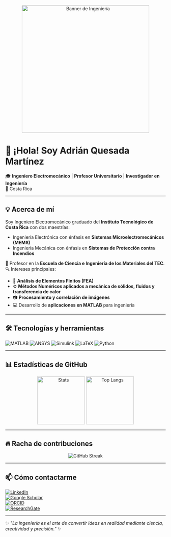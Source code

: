 <!-- Banner -->
<div align="center">
  <img src="https://media.giphy.com/media/v1.Y2lkPTc5MGI3NjExeGgydHpkaHpncTlxZDR4Z2o5eW5ydm9ybHJjczA0Y3prdm1vbGk0MyZlcD12MV9naWZzX3NlYXJjaCZjdD1n/bcKmIWkUMCjVm/giphy.gif" width="400" alt="Banner de Ingeniería"/>
</div>

# 👋 ¡Hola! Soy **Adrián Quesada Martínez**  
🎓 **Ingeniero Electromecánico** | **Profesor Universitario** | **Investigador en Ingeniería**  
📍 Costa Rica

---

## 💡 Acerca de mí
Soy Ingeniero Electromecánico graduado del **Instituto Tecnológico de Costa Rica** con dos maestrías:  
- Ingeniería Electrónica con énfasis en **Sistemas Microelectromecánicos (MEMS)**  
- Ingeniería Mecánica con énfasis en **Sistemas de Protección contra Incendios**

💼 Profesor en la **Escuela de Ciencia e Ingeniería de los Materiales del TEC**.  
🔍 Intereses principales:
- 🔬 **Análisis de Elementos Finitos (FEA)**
- ⚙️ **Métodos Numéricos aplicados a mecánica de sólidos, fluidos y transferencia de calor**
- 📷 **Procesamiento y correlación de imágenes**
- 💻 Desarrollo de **aplicaciones en MATLAB** para ingeniería

---

## 🛠️ Tecnologías y herramientas
![MATLAB](https://img.shields.io/badge/MATLAB-orange?logo=mathworks&logoColor=white)
![ANSYS](https://img.shields.io/badge/ANSYS-yellow?logo=ansys&logoColor=black)
![Simulink](https://img.shields.io/badge/Simulink-orange?logo=mathworks&logoColor=white)
![LaTeX](https://img.shields.io/badge/LaTeX-008080?logo=latex&logoColor=white)
![Python](https://img.shields.io/badge/Python-blue?logo=python&logoColor=white)

---

## 📊 Estadísticas de GitHub
<div align="center">
  <img src="https://github-readme-stats.vercel.app/api?username=adriancrc&show_icons=true&theme=radical" height="150" alt="Stats"/>
  <img src="https://github-readme-stats.vercel.app/api/top-langs/?username=adriancrc&layout=compact&theme=radical" height="150" alt="Top Langs"/>
</div>

---

## 🔥 Racha de contribuciones
<div align="center">
  <img src="https://streak-stats.demolab.com?user=adriancrc&theme=radical" alt="GitHub Streak"/>
</div>

---

## 📫 Cómo contactarme
[![LinkedIn](https://img.shields.io/badge/LinkedIn-0077B5?logo=linkedin&logoColor=white)](https://www.linkedin.com/in/adriano26/)  
[![Google Scholar](https://img.shields.io/badge/Google_Scholar-4285F4?logo=google-scholar&logoColor=white)](https://scholar.google.com/citations?user=uLuTp8MAAAAJ&hl=es)  
[![ORCID](https://img.shields.io/badge/ORCID-A6CE39?logo=orcid&logoColor=white)](https://orcid.org/0000-0002-5975-4195)  
[![ResearchGate](https://img.shields.io/badge/ResearchGate-00CCBB?logo=researchgate&logoColor=white)](https://www.researchgate.net/profile/Adrian-Quesada-Martinez)  

---

✨ _"La ingeniería es el arte de convertir ideas en realidad mediante ciencia, creatividad y precisión."_ ✨
